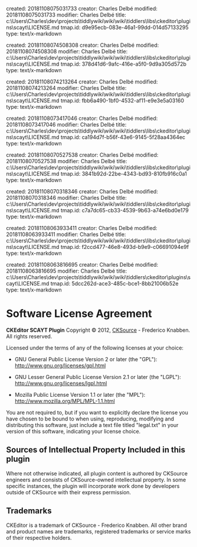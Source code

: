 created: 20181108075031733
creator: Charles Delbé
modified: 20181108075031733
modifier: Charles Delbé
title: c:\Users\Charles\dev\projects\tiddlywiki\wiki\wiki\tiddlers\libs\ckeditor\plugins\scayt\LICENSE.md
tmap.id: d9e95ecb-083e-46a1-99dd-014d57133295
type: text/x-markdown

created: 20181108074508308
creator: Charles Delbé
modified: 20181108074508308
modifier: Charles Delbé
title: c:\Users\Charles\dev\projects\tiddlywiki\wiki\wiki\tiddlers\libs\ckeditor\plugins\scayt\LICENSE.md
tmap.id: 378d41d6-9afc-416e-a5f0-9d9a305d572b
type: text/x-markdown

created: 20181108074213264
creator: Charles Delbé
modified: 20181108074213264
modifier: Charles Delbé
title: c:\Users\Charles\dev\projects\tiddlywiki\wiki\wiki\tiddlers\libs\ckeditor\plugins\scayt\LICENSE.md
tmap.id: fbb6a490-1bf0-4532-af11-e9e3e5a03160
type: text/x-markdown

created: 20181108073417046
creator: Charles Delbé
modified: 20181108073417046
modifier: Charles Delbé
title: c:\Users\Charles\dev\projects\tiddlywiki\wiki\wiki\tiddlers\libs\ckeditor\plugins\scayt\LICENSE.md
tmap.id: ca194d7f-b56f-43e6-9145-5f28aa4364ec
type: text/x-markdown

created: 20181108070527538
creator: Charles Delbé
modified: 20181108070527538
modifier: Charles Delbé
title: c:\Users\Charles\dev\projects\tiddlywiki\wiki\wiki\tiddlers\libs\ckeditor\plugins\scayt\LICENSE.md
tmap.id: 3841b92d-22be-4343-bd93-810fb916c0a1
type: text/x-markdown

created: 20181108070318346
creator: Charles Delbé
modified: 20181108070318346
modifier: Charles Delbé
title: c:\Users\Charles\dev\projects\tiddlywiki\wiki\wiki\tiddlers\libs\ckeditor\plugins\scayt\LICENSE.md
tmap.id: c7a7dc65-cb33-4539-9b63-a74e6bd0e179
type: text/x-markdown

created: 20181108063933411
creator: Charles Delbé
modified: 20181108063933411
modifier: Charles Delbé
title: c:\Users\Charles\dev\projects\tiddlywiki\wiki\wiki\tiddlers\libs\ckeditor\plugins\scayt\LICENSE.md
tmap.id: f2ccd477-46e8-493d-b9e9-c06691094e9f
type: text/x-markdown

created: 20181108063816695
creator: Charles Delbé
modified: 20181108063816695
modifier: Charles Delbé
title: c:\Users\Charles\dev\projects\tiddlywiki\wiki\wiki\tiddlers\ckeditor\plugins\scayt\LICENSE.md
tmap.id: 5dcc262d-ace3-485c-bce1-8bb21006b52e
type: text/x-markdown

Software License Agreement
==========================

**CKEditor SCAYT Plugin**
Copyright &copy; 2012, [CKSource](http://cksource.com) - Frederico Knabben. All rights reserved.

Licensed under the terms of any of the following licenses at your choice:

*   GNU General Public License Version 2 or later (the "GPL"):
    http://www.gnu.org/licenses/gpl.html

*   GNU Lesser General Public License Version 2.1 or later (the "LGPL"):
    http://www.gnu.org/licenses/lgpl.html

*   Mozilla Public License Version 1.1 or later (the "MPL"):
    http://www.mozilla.org/MPL/MPL-1.1.html

You are not required to, but if you want to explicitly declare the license you have chosen to be bound to when using, reproducing, modifying and distributing this software, just include a text file titled "legal.txt" in your version of this software, indicating your license choice.

Sources of Intellectual Property Included in this plugin
--------------------------------------------------------

Where not otherwise indicated, all plugin content is authored by CKSource engineers and consists of CKSource-owned intellectual property. In some specific instances, the plugin will incorporate work done by developers outside of CKSource with their express permission.

Trademarks
----------

CKEditor is a trademark of CKSource - Frederico Knabben. All other brand and product names are trademarks, registered trademarks or service marks of their respective holders.

